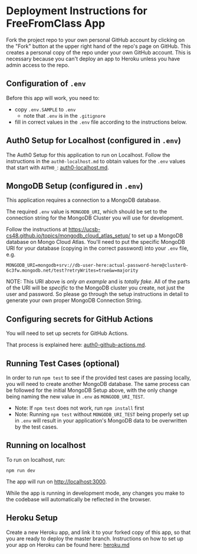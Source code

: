 # Deployment Instructions for FreeFromClass App

Fork the project repo to your own personal GitHub account by clicking on the "Fork" button at the upper right hand of the repo's page on GitHub. This creates a personal copy of the repo under your own GitHub account. This is necessary because you can't deploy an app to Heroku unless you have admin access to the repo.

## Configuration of `.env`

Before this app will work, you need to:

- copy `.env.SAMPLE` to `.env`
  - note that `.env` is in the `.gitignore`
- fill in correct values in the `.env` file according to the instructions below.

## Auth0 Setup for Localhost (configured in `.env`)

The Auth0 Setup for this application to run on Localhost.
Follow the instructions in the `auth0-localhost.md` to obtain values
for the `.env` values that start with `AUTH0_`:
[auth0-localhost.md](./auth0-localhost.md).

## MongoDB Setup (configured in `.env`)

This application requires a connection to a MongoDB database.

The required `.env` value is `MONGODB_URI`, which should be set to the connection
string for the MongoDB Cluster you will use for development.

Follow the instructions at
<https://ucsb-cs48.github.io/topics/mongodb_cloud_atlas_setup/> to set
up a MongoDB database on Mongo Cloud Atlas. You'll need to put the
specific MongoDB URI for your database (copying in the correct
password) into your `.env` file, e.g.

```
MONGODB_URI=mongodb+srv://db-user-here:actual-password-here@cluster0-6c3fw.mongodb.net/test?retryWrites=true&w=majority
```

NOTE: This URI above is _only an example_ and is _totally
fake_. All of the parts of the URI will be _specific_ to the MongoDB
cluster you create, not just the user and password. So please go
through the setup instructions in detail to generate your own proper
MongoDB Connection String.

## Configuring secrets for GitHub Actions

You will need to set up secrets for GitHub Actions.

That process is explained here:
[auth0-github-actions.md](./auth0-github-actions.md).

## Running Test Cases (optional)

In order to run `npm test` to see if the provided test cases are passing
locally, you will need to create another MongoDB database. The same process
can be followed for the initial MongoDB Setup above, with the only change
being naming the new value in `.env` as `MONGODB_URI_TEST`.

- Note: If `npm test` does not work, run `npm install` first
- Note: Running `npm test` without `MONGODB_URI_TEST` being properly set up
  in `.env` will result in your application's MongoDB data to be overwritten by
  the test cases.

## Running on localhost

To run on localhost, run:

```
npm run dev
```

The app will run on <http://localhost:3000>.

While the app is running in development mode, any changes you make to
the codebase will automatically be reflected in the browser.

## Heroku Setup

Create a new Heroku app, and link it to your forked copy of this app, so that you are ready to deploy the master branch.
Instructions on how to set up your app on Heroku can be found here:
[heroku.md](./heroku.md)
